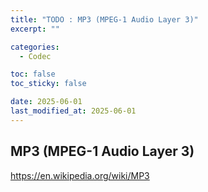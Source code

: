 ```yaml
---
title: "TODO : MP3 (MPEG-1 Audio Layer 3)"
excerpt: ""

categories:
  - Codec

toc: false
toc_sticky: false

date: 2025-06-01
last_modified_at: 2025-06-01
---
```


## MP3 (MPEG-1 Audio Layer 3)

https://en.wikipedia.org/wiki/MP3
